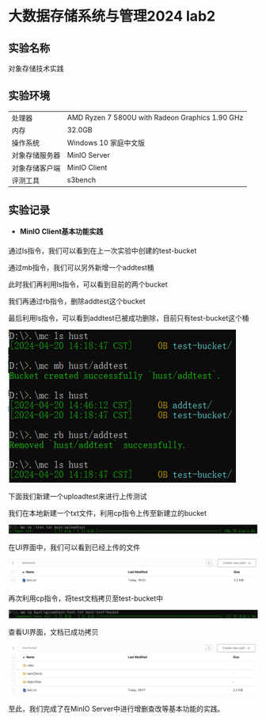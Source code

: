 # 大数据存储系统与管理2024 lab2

## 实验名称

对象存储技术实践

## 实验环境

|                |                                                   |
| -------------- | ------------------------------------------------- |
| 处理器         | AMD Ryzen 7 5800U with Radeon Graphics   1.90 GHz |
| 内存           | 32.0GB                                            |
| 操作系统       | Windows 10 家庭中文版                             |
| 对象存储服务器 | MinIO Server                                      |
| 对象存储客户端 | MinIO Client                                      |
| 评测工具       | s3bench                                           |

## 实验记录

- #### MinIO Client基本功能实践

通过ls指令，我们可以看到在上一次实验中创建的test-bucket

通过mb指令，我们可以另外新增一个addtest桶

此时我们再利用ls指令，可以看到目前的两个bucket

我们再通过rb指令，删除addtest这个bucket

最后利用ls指令，可以看到addtest已被成功删除，目前只有test-bucket这个桶

![](.\figures\image-20240420144717266.png)

下面我们新建一个uploadtest来进行上传测试

我们在本地新建一个txt文件，利用cp指令上传至新建立的bucket

![](.\figures\image-20240423180334056.png)

在UI界面中，我们可以看到已经上传的文件

![image-20240423180541641](.\figures\image-20240423180541641.png)

再次利用cp指令，将test文档拷贝至test-bucket中

![image-20240423180811492](.\figures\image-20240423180811492.png)

查看UI界面，文档已成功拷贝

![image-20240423180908567](.\figures\image-20240423180908567.png)

至此，我们完成了在MinIO Server中进行增删查改等基本功能的实践。
